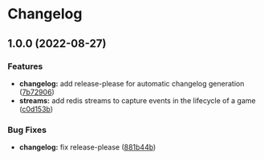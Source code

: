 # Changelog

## 1.0.0 (2022-08-27)


### Features

* **changelog:** add release-please for automatic changelog generation ([7b72906](https://github.com/briancaffey/redis-light-green-light-dev-to-hackathon/commit/7b72906e012d5d43f7c3098a5c59c0ed20960e51))
* **streams:** add redis streams to capture events in the lifecycle of a game ([c0d153b](https://github.com/briancaffey/redis-light-green-light-dev-to-hackathon/commit/c0d153b00a7ecadef0c3c27695e1eeadf163fced))


### Bug Fixes

* **changelog:** fix release-please ([881b44b](https://github.com/briancaffey/redis-light-green-light-dev-to-hackathon/commit/881b44b73716b5a1f6a892cc6b0043ce2b7c0fe9))
